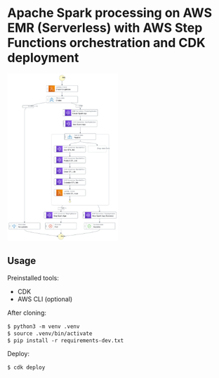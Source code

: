 
# Apache Spark processing on AWS EMR (Serverless) with AWS Step Functions orchestration and CDK deployment


<img src="/data_pipeline_scheme.svg" width=50%>


## Usage


Preinstalled tools:
- CDK
- AWS CLI (optional)


After cloning:

```
$ python3 -m venv .venv
$ source .venv/bin/activate
$ pip install -r requirements-dev.txt
```

Deploy:

```
$ cdk deploy
```
